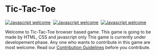 # Tic-Tac-Toe
[![Javascript welcome](https://img.shields.io/static/v1.svg?label=Javascript&message=Welcome&color=0059b3&style=flat-square)](https://www.w3schools.com/html/)&nbsp;
[![Javascript welcome](https://img.shields.io/static/v1.svg?label=Javascript&message=Welcome&color=0059b3&style=flat-square)](https://www.w3schools.com/html/)&nbsp;
[![Javascript welcome](https://img.shields.io/static/v1.svg?label=Javascript&message=Welcome&color=0059b3&style=flat-square)](https://www.w3schools.com/html/)&nbsp;

Welcome to Tic-Tac-Toe browser based game.
This game is going to be made by HTML, CSS and javascript only
This game is currently under developement phase.
Any one who wants to contribute in this game are most welcome.
Read our [Contribution Guidelines](CONTRIBUTING.md) before you contribute.
